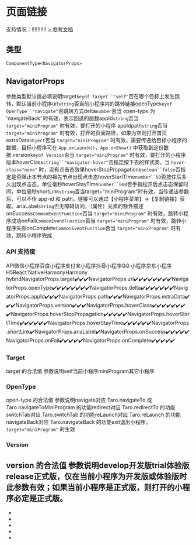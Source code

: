 # 页面链接
支持情况：!!!!!!!!!!
[> 参考文档
](https://developers.weixin.qq.com/miniprogram/dev/component/navigator.html)
## 类型[​](navigator.html#类型)
```tsx
ComponentType<NavigatorProps>
```

## NavigatorProps[​](navigator.html#navigatorprops)
参数类型默认值必填说明target`keyof Target``"self"`否在哪个目标上发生跳转，默认当前小程序url`string`否当前小程序内的跳转链接openType`keyof OpenType``"navigate"`否跳转方式delta`number`否当 open-type 为 'navigateBack' 时有效，表示回退的层数appId`string`否当 `target="miniProgram"` 时有效，要打开的小程序 appIdpath`string`否当 `target="miniProgram"` 时有效，打开的页面路径，如果为空则打开首页extraData`object`否当 `target="miniProgram"` 时有效，需要传递给目标小程序的数据，目标小程序可在 `App.onLaunch()`，`App.onShow()` 中获取到这份数据.version`keyof Version`否当 `target="miniProgram"` 时有效，要打开的小程序版本hoverClass`string``"navigator-hover"`否指定按下去的样式类。当 `hover-class="none"` 时，没有点击态效果hoverStopPropagation`boolean``false`否指定是否阻止本节点的祖先节点出现点击态hoverStartTime`number``50`否按住后多久出现点击态，单位毫秒hoverStayTime`number``600`否手指松开后点击态保留时间，单位毫秒shortLink`string`否当target="miniProgram"时有效，当传递该参数后，可以不传 app-id 和 path。链接可以通过【小程序菜单】->【复制链接】获取。ariaLabel`string`否无障碍访问，（属性）元素的额外描述onSuccess`CommonEventFunction`否当 `target="miniProgram"` 时有效，跳转小程序成功onFail`CommonEventFunction`否当 `target="miniProgram"` 时有效，跳转小程序失败onComplete`CommonEventFunction`否当 `target="miniProgram"` 时有效，跳转小程序完成
### API 支持度[​](navigator.html#api-支持度)
API微信小程序百度小程序支付宝小程序抖音小程序QQ 小程序京东小程序H5React NativeHarmonyHarmony hybridNavigatorProps.target✔️✔️✔️NavigatorProps.url✔️✔️✔️✔️✔️✔️✔️✔️NavigatorProps.openType✔️✔️✔️✔️✔️✔️✔️✔️NavigatorProps.delta✔️✔️✔️✔️✔️✔️✔️NavigatorProps.appId✔️✔️✔️NavigatorProps.path✔️✔️✔️NavigatorProps.extraData✔️✔️✔️NavigatorProps.version✔️✔️✔️NavigatorProps.hoverClass✔️✔️✔️✔️✔️✔️✔️✔️NavigatorProps.hoverStopPropagation✔️✔️✔️✔️✔️NavigatorProps.hoverStartTime✔️✔️✔️✔️✔️✔️NavigatorProps.hoverStayTime✔️✔️✔️✔️✔️✔️NavigatorProps.shortLink✔️NavigatorProps.ariaLabel✔️NavigatorProps.onSuccess✔️✔️✔️✔️✔️NavigatorProps.onFail✔️✔️✔️✔️✔️NavigatorProps.onComplete✔️✔️✔️✔️✔️
### Target[​](navigator.html#target)
target 的合法值
参数说明self当前小程序miniProgram其它小程序
### OpenType[​](navigator.html#opentype)
open-type 的合法值
参数说明navigate对应 Taro.navigateTo 或 Taro.navigateToMiniProgram 的功能redirect对应 Taro.redirectTo 的功能switchTab对应 Taro.switchTab 的功能reLaunch对应 Taro.reLaunch 的功能navigateBack对应 Taro.navigateBack 的功能exit退出小程序，`target="miniProgram"` 时生效
### Version[​](navigator.html#version)
version 的合法值
参数说明develop开发版trial体验版release正式版，仅在当前小程序为开发版或体验版时此参数有效；如果当前小程序是正式版，则打开的小程序必定是正式版。
- 
- 

- 
- 
- 
-
